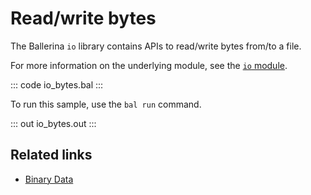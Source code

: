# Read/write bytes

The Ballerina `io` library contains APIs to read/write bytes from/to a file.

For more information on the underlying module, see the [`io` module](https://lib.ballerina.io/ballerina/io/latest/).

::: code io_bytes.bal :::

To run this sample, use the `bal run` command.

::: out io_bytes.out :::

## Related links
- [Binary Data](/learn/by-example/binary-data/)
